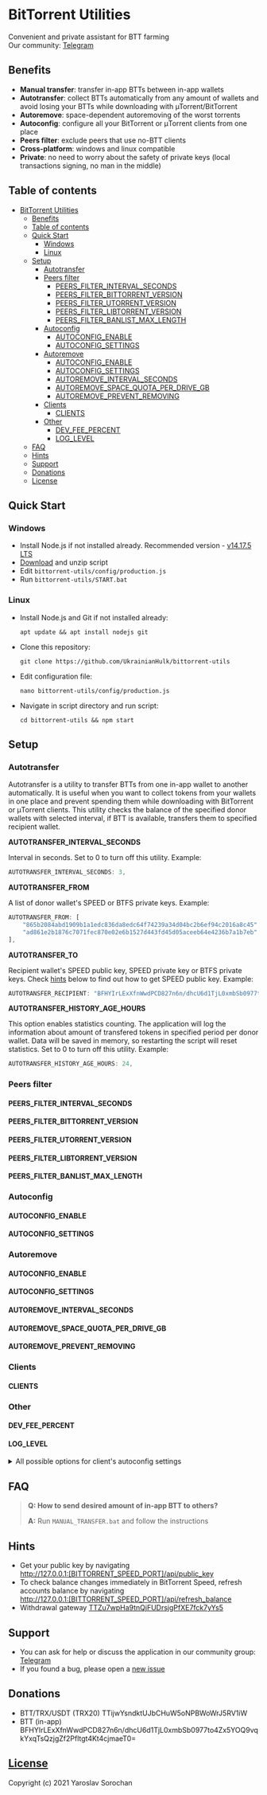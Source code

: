 # BitTorrent Utilities

Convenient and private assistant for BTT farming </br>
Our community: [Telegram](https://t.me/bittorrent_utils)

## Benefits

* **Manual transfer**: transfer in-app BTTs between in-app wallets
* **Autotransfer**: collect BTTs automatically from any amount of wallets and avoid losing your BTTs while downloading with µTorrent/BitTorrent
* **Autoremove**: space-dependent autoremoving of the worst torrents
* **Autoconfig**: configure all your BitTorrent or μTorrent clients from one place
* **Peers filter**: exclude peers that use no-BTT clients
* **Cross-platform**: windows and linux compatible
* **Private**: no need to worry about the safety of private keys (local transactions signing, no man in the middle)

## Table of contents

- [BitTorrent Utilities](#bittorrent-utilities)
  - [Benefits](#benefits)
  - [Table of contents](#table-of-contents)
  - [Quick Start](#quick-start)
    - [Windows](#windows)
    - [Linux](#linux)
  - [Setup](#setup)
    - [Autotransfer](#autotransfer)
    - [Peers filter](#peers-filter)
      - [PEERS_FILTER_INTERVAL_SECONDS](#peers_filter_interval_seconds)
      - [PEERS_FILTER_BITTORRENT_VERSION](#peers_filter_bittorrent_version)
      - [PEERS_FILTER_UTORRENT_VERSION](#peers_filter_utorrent_version)
      - [PEERS_FILTER_LIBTORRENT_VERSION](#peers_filter_libtorrent_version)
      - [PEERS_FILTER_BANLIST_MAX_LENGTH](#peers_filter_banlist_max_length)
    - [Autoconfig](#autoconfig)
      - [AUTOCONFIG_ENABLE](#autoconfig_enable)
      - [AUTOCONFIG_SETTINGS](#autoconfig_settings)
    - [Autoremove](#autoremove)
      - [AUTOCONFIG_ENABLE](#autoconfig_enable-1)
      - [AUTOCONFIG_SETTINGS](#autoconfig_settings-1)
      - [AUTOREMOVE_INTERVAL_SECONDS](#autoremove_interval_seconds)
      - [AUTOREMOVE_SPACE_QUOTA_PER_DRIVE_GB](#autoremove_space_quota_per_drive_gb)
      - [AUTOREMOVE_PREVENT_REMOVING](#autoremove_prevent_removing)
    - [Clients](#clients)
      - [CLIENTS](#clients-1)
    - [Other](#other)
      - [DEV_FEE_PERCENT](#dev_fee_percent)
      - [LOG_LEVEL](#log_level)
  - [FAQ](#faq)
  - [Hints](#hints)
  - [Support](#support)
  - [Donations](#donations)
  - [License](#license)

## Quick Start

### Windows

* Install Node.js if not installed already. Recommended version - [v14.17.5 LTS](https://nodejs.org/dist/v14.17.5/node-v14.17.5-x64.msi)
* [Download](https://github.com/UkrainianHulk/bittorrent-utils/archive/refs/heads/main.zip) and unzip script
* Edit `bittorrent-utils/config/production.js`
* Run `bittorrent-utils/START.bat`

### Linux

* Install Node.js and Git if not installed already: 
    ```
    apt update && apt install nodejs git
    ```
* Clone this repository:
    ```
    git clone https://github.com/UkrainianHulk/bittorrent-utils
    ```
* Edit configuration file:
    ```
    nano bittorrent-utils/config/production.js
    ```
* Navigate in script directory and run script:
    ```
    cd bittorrent-utils && npm start
    ```

## Setup

### Autotransfer

Autotransfer is a utility to transfer BTTs from one in-app wallet to another automatically.
It is useful when you want to collect tokens from your wallets in one place and prevent spending them while downloading with BitTorrent or μTorrent clients. 
This utility checks the balance of the specified donor wallets with selected interval, if BTT is available, transfers them to specified recipient wallet.

**AUTOTRANSFER_INTERVAL_SECONDS**

Interval in seconds. Set to 0 to turn off this utility. Example:
```js
AUTOTRANSFER_INTERVAL_SECONDS: 3,
```

**AUTOTRANSFER_FROM**

A list of donor wallet's SPEED or BTFS private keys. Example:
```js
AUTOTRANSFER_FROM: [
    "865b2084abd1909b1a1edc836da8edc64f74239a34d04bc2b6ef94c2016a8c45",
    "ad861e2b1876c7071fec870e02e6b1527d443fd45d05aceeb64e4236b7a1b7eb"
],
```

**AUTOTRANSFER_TO**

Recipient wallet's SPEED public key, SPEED private key or BTFS private keys. Check [hints](#hints) below to find out how to get SPEED public key. Example:
```js
AUTOTRANSFER_RECIPIENT: "BFHYIrLExXfnWwdPCD827n6n/dhcU6d1TjL0xmbSb0977to4Zx5YOQ9vqkYxqTsQzjgZf2Pfltgt4Kt4cjmaeT0=",
```

**AUTOTRANSFER_HISTORY_AGE_HOURS**

This option enables statistics counting. The application will log the information about amount of transfered tokens in specified period per donor wallet. Data will be saved in memory, so restarting the script will reset statistics. Set to 0 to turn off this utility. Example:
```js
AUTOTRANSFER_HISTORY_AGE_HOURS: 24,
```

### Peers filter

#### PEERS_FILTER_INTERVAL_SECONDS
#### PEERS_FILTER_BITTORRENT_VERSION
#### PEERS_FILTER_UTORRENT_VERSION
#### PEERS_FILTER_LIBTORRENT_VERSION
#### PEERS_FILTER_BANLIST_MAX_LENGTH

### Autoconfig

#### AUTOCONFIG_ENABLE
#### AUTOCONFIG_SETTINGS

### Autoremove

#### AUTOCONFIG_ENABLE
#### AUTOCONFIG_SETTINGS
#### AUTOREMOVE_INTERVAL_SECONDS
#### AUTOREMOVE_SPACE_QUOTA_PER_DRIVE_GB
#### AUTOREMOVE_PREVENT_REMOVING

### Clients

#### CLIENTS

### Other

#### DEV_FEE_PERCENT
#### LOG_LEVEL

<details>
    <summary>All possible options for client's autoconfig settings</summary>

| Option                                        | Example value                                                                                                                                                             |
| --------------------------------------------- | ------------------------------------------------------------------------------------------------------------------------------------------------------------------------- |
| install_modification_time                     | 0                                                                                                                                                                         |
| install_revision                              | 46097                                                                                                                                                                     |
| gui.granular_priority                         | false                                                                                                                                                                     |
| gui.overhead_in_statusbar                     | false                                                                                                                                                                     |
| gui.show_av_icon                              | false                                                                                                                                                                     |
| gui.ulrate_menu                               | 0,5,10,15,20,30,40,50,100,150,200,300,400,500                                                                                                                             |
| gui.dlrate_menu                               | 0,5,10,15,20,30,40,50,100,150,200,300,400,500                                                                                                                             |
| gui.manual_ratemenu                           | false                                                                                                                                                                     |
| gui.auto_restart                              | true                                                                                                                                                                      |
| minified                                      | false                                                                                                                                                                     |
| mainwndstatus                                 | 0                                                                                                                                                                         |
| mainwnd_split                                 | 298                                                                                                                                                                       |
| mainwnd_split_x                               | 180                                                                                                                                                                       |
| playback_split_x                              | -1                                                                                                                                                                        |
| show_general_tab                              | true                                                                                                                                                                      |
| show_tracker_tab                              | true                                                                                                                                                                      |
| show_playback_tab                             | false                                                                                                                                                                     |
| show_peers_tab                                | true                                                                                                                                                                      |
| show_pieces_tab                               | false                                                                                                                                                                     |
| show_files_tab                                | true                                                                                                                                                                      |
| show_speed_tab                                | true                                                                                                                                                                      |
| show_logger_tab                               | false                                                                                                                                                                     |
| show_related_tab                              | false                                                                                                                                                                     |
| notify_complete                               | true                                                                                                                                                                      |
| gui.color_progress_bars                       | true                                                                                                                                                                      |
| search_list                                   | Smart Search                                                                                                                                                              | https://media.adaware.com/torrentscanner/lp/earchphp?     gd=SY1001472&p=bt&q= |
| search_list_sel                               | 0                                                                                                                                                                         |
| is_search_filtering                           | false                                                                                                                                                                     |
| offers.cookies.customized_ads                 | true                                                                                                                                                                      |
| offers.left_rail_offer_enabled                | false                                                                                                                                                                     |
| offers.sponsored_torrent_offer_enabled        | false                                                                                                                                                                     |
| offers.featured_content_badge_enabled         | true                                                                                                                                                                      |
| offers.featured_content_notifications_enabled | true                                                                                                                                                                      |
| offers.featured_content_rss_enabled           | true                                                                                                                                                                      |
| offers.featured_content_rss_url               |                                                                                                                                                                           |
| offers.featured_content_rss_update_interval   | 0                                                                                                                                                                         |
| offers.featured_content_rss_randomize         | true                                                                                                                                                                      |
| offers.404_dismiss                            | 0                                                                                                                                                                         |
| offers.404_shown                              | 0                                                                                                                                                                         |
| offers.404_icon                               |                                                                                                                                                                           |
| offers.404_url                                |                                                                                                                                                                           |
| offers.404_text                               |                                                                                                                                                                           |
| offers.404_tb_img                             |                                                                                                                                                                           |
| offers.404_tb_bgc                             | 0                                                                                                                                                                         |
| offers.404_tb_badge_img                       |                                                                                                                                                                           |
| offers.404_tb_badge_coords                    | 0                                                                                                                                                                         |
| offers.404_node                               | 0                                                                                                                                                                         |
| offers.404_code                               | 0                                                                                                                                                                         |
| offers.days_to_show                           | 0                                                                                                                                                                         |
| torrents_start_stopped                        | false                                                                                                                                                                     |
| confirm_when_deleting                         | true                                                                                                                                                                      |
| confirm_remove_tracker                        | false                                                                                                                                                                     |
| streaming.safety_factor                       | 110                                                                                                                                                                       |
| streaming.failover_rate_factor                | 200                                                                                                                                                                       |
| streaming.failover_set_percentage             | 70                                                                                                                                                                        |
| settings_saved_systime                        | 1633856352                                                                                                                                                                |
| confirm_exit                                  | true                                                                                                                                                                      |
| confirm_exit_critical_seeder                  | true                                                                                                                                                                      |
| close_to_tray                                 | true                                                                                                                                                                      |
| minimize_to_tray                              | false                                                                                                                                                                     |
| start_minimized                               | true                                                                                                                                                                      |
| tray_activate                                 | true                                                                                                                                                                      |
| tray.show                                     | true                                                                                                                                                                      |
| tray.single_click                             | false                                                                                                                                                                     |
| activate_on_file                              | true                                                                                                                                                                      |
| check_assoc_on_start                          | true                                                                                                                                                                      |
| bind_port                                     | 10321                                                                                                                                                                     |
| tracker_ip                                    |                                                                                                                                                                           |
| dir_active_download_flag                      | false                                                                                                                                                                     |
| dir_torrent_files_flag                        | false                                                                                                                                                                     |
| dir_completed_download_flag                   | false                                                                                                                                                                     |
| dir_completed_torrents_flag                   | false                                                                                                                                                                     |
| dir_active_download                           |                                                                                                                                                                           |
| dir_torrent_files                             |                                                                                                                                                                           |
| dir_completed_download                        |                                                                                                                                                                           |
| dir_completed_torrents                        |                                                                                                                                                                           |
| dir_add_label                                 | false                                                                                                                                                                     |
| max_dl_rate                                   | 0                                                                                                                                                                         |
| max_ul_rate                                   | 0                                                                                                                                                                         |
| max_ul_rate_seed                              | 0                                                                                                                                                                         |
| max_ul_rate_seed_flag                         | false                                                                                                                                                                     |
| private_ip                                    | false                                                                                                                                                                     |
| only_proxied_conns                            | false                                                                                                                                                                     |
| no_local_dns                                  | false                                                                                                                                                                     |
| gui.report_problems                           | true                                                                                                                                                                      |
| gui.persistent_labels                         |                                                                                                                                                                           |
| gui.compat_diropen                            | false                                                                                                                                                                     |
| gui.alternate_color                           | false                                                                                                                                                                     |
| gui.transparent_graph_legend                  | false                                                                                                                                                                     |
| sys.prevent_standby                           | true                                                                                                                                                                      |
| sys.enable_wine_hacks                         | true                                                                                                                                                                      |
| ul_slots_per_torrent                          | 1                                                                                                                                                                         |
| conns_per_torrent                             | 1000                                                                                                                                                                      |
| conns_globally                                | 10000                                                                                                                                                                     |
| max_active_torrent                            | 30                                                                                                                                                                        |
| max_active_downloads                          | 3                                                                                                                                                                         |
| seed_prio_limitul                             | 4                                                                                                                                                                         |
| seed_prio_limitul_flag                        | false                                                                                                                                                                     |
| seeds_prioritized                             | false                                                                                                                                                                     |
| seed_ratio                                    | 0                                                                                                                                                                         |
| seed_time                                     | 0                                                                                                                                                                         |
| seed_num                                      | 0                                                                                                                                                                         |
| resolve_peerips                               | true                                                                                                                                                                      |
| check_update                                  | true                                                                                                                                                                      |
| mutable_cfu_interval                          | 0                                                                                                                                                                         |
| check_update_beta                             | false                                                                                                                                                                     |
| anoninfo                                      | true                                                                                                                                                                      |
| upnp                                          | true                                                                                                                                                                      |
| use_udp_trackers                              | true                                                                                                                                                                      |
| upnp.external_tcp_port                        | 10321                                                                                                                                                                     |
| upnp.external_udp_port                        | 10321                                                                                                                                                                     |
| upnp.external_ip                              | 176.37.49.95                                                                                                                                                              |
| natpmp                                        | true                                                                                                                                                                      |
| lsd                                           | true                                                                                                                                                                      |
| disable_fw                                    | true                                                                                                                                                                      |
| dw                                            | 256619537                                                                                                                                                                 |
| tu                                            | 43420                                                                                                                                                                     |
| td                                            | 10436244                                                                                                                                                                  |
| fd                                            | 0                                                                                                                                                                         |
| k                                             |                                                                                                                                                                           |
| v                                             | 256619537                                                                                                                                                                 |
| asip                                          |                                                                                                                                                                           |
| asdlurl                                       |                                                                                                                                                                           |
| asdns                                         | 0                                                                                                                                                                         |
| ascon                                         | 0                                                                                                                                                                         |
| asdl                                          | 0                                                                                                                                                                         |
| assz                                          | 0                                                                                                                                                                         |
| sched_enable                                  | false                                                                                                                                                                     |
| sched_ul_rate                                 | 0                                                                                                                                                                         |
| sched_interaction                             | false                                                                                                                                                                     |
| sched_dl_rate                                 | 0                                                                                                                                                                         |
| sched_table                                   | 000000000000000000000000000000000000000000000000000000000000000000000000000000000000000     00000000000000000000000000000000000000000000000000000000000000000000000000000 |
| sched_dis_dht                                 | true                                                                                                                                                                      |
| enable_scrape                                 | true                                                                                                                                                                      |
| show_toolbar                                  | true                                                                                                                                                                      |
| show_details                                  | true                                                                                                                                                                      |
| show_status                                   | true                                                                                                                                                                      |
| show_category                                 | true                                                                                                                                                                      |
| show_tabicons                                 | true                                                                                                                                                                      |
| rand_port_on_start                            | true                                                                                                                                                                      |
| prealloc_space                                | false                                                                                                                                                                     |
| language                                      | 30066                                                                                                                                                                     |
| logger_mask                                   | 0                                                                                                                                                                         |
| autostart                                     | true                                                                                                                                                                      |
| dht                                           | true                                                                                                                                                                      |
| dht_per_torrent                               | true                                                                                                                                                                      |
| pex                                           | true                                                                                                                                                                      |
| rate_limit_local_peers                        | false                                                                                                                                                                     |
| multi_day_transfer_limit_en                   | false                                                                                                                                                                     |
| multi_day_transfer_mode_ul                    | false                                                                                                                                                                     |
| multi_day_transfer_mode_dl                    | false                                                                                                                                                                     |
| multi_day_transfer_mode_uldl                  | true                                                                                                                                                                      |
| multi_day_transfer_limit_unit                 | 1                                                                                                                                                                         |
| multi_day_transfer_limit_value                | 200                                                                                                                                                                       |
| multi_day_transfer_limit_span                 | 11                                                                                                                                                                        |
| net.bind_ip                                   |                                                                                                                                                                           |
| net.outgoing_ip                               |                                                                                                                                                                           |
| net.outgoing_port                             | 0                                                                                                                                                                         |
| net.outgoing_max_port                         | 0                                                                                                                                                                         |
| net.low_cpu                                   | false                                                                                                                                                                     |
| net.calc_overhead                             | false                                                                                                                                                                     |
| net.calc_rss_overhead                         | true                                                                                                                                                                      |
| net.calc_tracker_overhead                     | true                                                                                                                                                                      |
| net.max_halfopen                              | 500                                                                                                                                                                       |
| net.limit_excludeslocal                       | false                                                                                                                                                                     |
| net.upnp_tcp_only                             | false                                                                                                                                                                     |
| net.disable_incoming_ipv6                     | false                                                                                                                                                                     |
| net.ratelimit_utp                             | true                                                                                                                                                                      |
| net.friendly_name                             |                                                                                                                                                                           |
| isp.bep22                                     | true                                                                                                                                                                      |
| isp.primary_dns                               | 208.67.222.222                                                                                                                                                            |
| isp.secondary_dns                             | 208.67.220.220                                                                                                                                                            |
| isp.fqdn                                      |                                                                                                                                                                           |
| isp.peer_policy_enable                        | true                                                                                                                                                                      |
| isp.peer_policy_url                           |                                                                                                                                                                           |
| isp.peer_policy_override                      | false                                                                                                                                                                     |
| dir_autoload_flag                             | false                                                                                                                                                                     |
| dir_autoload_delete                           | false                                                                                                                                                                     |
| dir_autoload                                  |                                                                                                                                                                           |
| ipfilter.enable                               | true                                                                                                                                                                      |
| dht.collect_feed                              | false                                                                                                                                                                     |
| dht.rate                                      | -1                                                                                                                                                                        |
| append_incomplete                             | false                                                                                                                                                                     |
| show_add_dialog                               | true                                                                                                                                                                      |
| always_show_add_dialog                        | false                                                                                                                                                                     |
| gui.log_date                                  | true                                                                                                                                                                      |
| remove_torrent_files_with_private_data        | true                                                                                                                                                                      |
| boss_key                                      | 0                                                                                                                                                                         |
| boss_key_salt                                 |                                                                                                                                                                           |
| use_boss_key_pw                               | false                                                                                                                                                                     |
| boss_key_pw                                   |                                                                                                                                                                           |
| encryption_mode                               | 1                                                                                                                                                                         |
| encryption_allow_legacy                       | true                                                                                                                                                                      |
| enable_share                                  | false                                                                                                                                                                     |
| rss.update_interval                           | 15                                                                                                                                                                        |
| rss.smart_repack_filter                       | true                                                                                                                                                                      |
| rss.feed_as_default_label                     | true                                                                                                                                                                      |
| bt.save_resume_rate                           | 120                                                                                                                                                                       |
| bt.magnetlink_check_existing_files            | true                                                                                                                                                                      |
| gui.delete_to_trash                           | true                                                                                                                                                                      |
| gui.default_del_action                        | 0                                                                                                                                                                         |
| gui.speed_in_title                            | false                                                                                                                                                                     |
| gui.limits_in_statusbar                       | false                                                                                                                                                                     |
| gui.graphic_progress                          | true                                                                                                                                                                      |
| gui.piecebar_progress                         | false                                                                                                                                                                     |
| gui.show_status_icon_in_dl_list               | false                                                                                                                                                                     |
| gui.tall_category_list                        | true                                                                                                                                                                      |
| gui.wide_toolbar                              | false                                                                                                                                                                     |
| gui.find_pane                                 | true                                                                                                                                                                      |
| gui.toolbar_labels                            | false                                                                                                                                                                     |
| gui.category_list_spaces                      | true                                                                                                                                                                      |
| streaming.preview_player                      | Bittorrent Player                                                                                                                                                         |
| streaming.playback_player                     | Bittorrent Player                                                                                                                                                         |
| avwindow                                      | 0                                                                                                                                                                         |
| stats.video1.time_watched                     | 0                                                                                                                                                                         |
| stats.video2.time_watched                     | 0                                                                                                                                                                         |
| stats.video3.time_watched                     | 0                                                                                                                                                                         |
| stats.video1.finished                         | false                                                                                                                                                                     |
| stats.video2.finished                         | false                                                                                                                                                                     |
| stats.video3.finished                         | false                                                                                                                                                                     |
| stats.welcome_page_useful                     | 0                                                                                                                                                                         |
| store_torr_infohash                           | false                                                                                                                                                                     |
| magnet.download_wait                          | 60                                                                                                                                                                        |
| av_enabled                                    | true                                                                                                                                                                      |
| av_auto_update                                | true                                                                                                                                                                      |
| av_last_update_date                           |                                                                                                                                                                           |
| plus_player_installed                         | false                                                                                                                                                                     |
| move_if_defdir                                | true                                                                                                                                                                      |
| gui.combine_listview_status_done              | true                                                                                                                                                                      |
| gui.update_rate                               | 1000                                                                                                                                                                      |
| client_uuid                                   |                                                                                                                                                                           |
| next_market_share_report                      | 0                                                                                                                                                                         |
| queue.dont_count_slow_dl                      | true                                                                                                                                                                      |
| queue.dont_count_slow_ul                      | true                                                                                                                                                                      |
| queue.slow_dl_threshold                       | 1000                                                                                                                                                                      |
| queue.slow_ul_threshold                       | 1000                                                                                                                                                                      |
| queue.use_seed_peer_ratio                     | true                                                                                                                                                                      |
| queue.prio_no_seeds                           | true                                                                                                                                                                      |
| bt.tcp_rate_control                           | true                                                                                                                                                                      |
| gui.graph_tcp_rate_control                    | false                                                                                                                                                                     |
| gui.graph_overhead                            | true                                                                                                                                                                      |
| gui.graph_legend                              | true                                                                                                                                                                      |
| bt.ratelimit_tcp_only                         | false                                                                                                                                                                     |
| bt.prioritize_partial_pieces                  | false                                                                                                                                                                     |
| bt.transp_disposition                         | 31                                                                                                                                                                        |
| net.utp_target_delay                          | 100                                                                                                                                                                       |
| net.utp_packet_size_interval                  | 10                                                                                                                                                                        |
| net.utp_receive_target_delay                  | 100                                                                                                                                                                       |
| net.utp_initial_packet_size                   | 4                                                                                                                                                                         |
| net.utp_dynamic_packet_size                   | true                                                                                                                                                                      |
| bt.enable_pulse                               | true                                                                                                                                                                      |
| bt.pulse_weight                               | 200                                                                                                                                                                       |
| bt.compact_allocation                         | false                                                                                                                                                                     |
| bt.use_dns_tracker_prefs                      | true                                                                                                                                                                      |
| bt.connect_speed                              | 25                                                                                                                                                                        |
| bt.determine_encoded_rate_for_streamables     | true                                                                                                                                                                      |
| streaming.min_buffer_piece                    | 5                                                                                                                                                                         |
| bt.allow_same_ip                              | false                                                                                                                                                                     |
| bt.use_similar_torrent_data                   | true                                                                                                                                                                      |
| bt.no_connect_to_services                     | true                                                                                                                                                                      |
| bt.no_connect_to_services_list                | 25,80,110,443,6666,6667                                                                                                                                                   |
| bt.ban_threshold                              | 3                                                                                                                                                                         |
| bt.use_ban_ratio                              | true                                                                                                                                                                      |
| bt.ban_ratio                                  | 128                                                                                                                                                                       |
| bt.use_rangeblock                             | true                                                                                                                                                                      |
| bt.graceful_shutdown                          | true                                                                                                                                                                      |
| bt.shutdown_tracker_timeout                   | 15                                                                                                                                                                        |
| bt.shutdown_upnp_timeout                      | 5                                                                                                                                                                         |
| peer.lazy_bitfield                            | true                                                                                                                                                                      |
| peer.resolve_country                          | false                                                                                                                                                                     |
| peer.disconnect_inactive                      | true                                                                                                                                                                      |
| peer.disconnect_inactive_interval             | 300                                                                                                                                                                       |
| diskio.flush_files                            | true                                                                                                                                                                      |
| proxy.proxy                                   |                                                                                                                                                                           |
| proxy.type                                    | 0                                                                                                                                                                         |
| proxy.port                                    | 8080                                                                                                                                                                      |
| proxy.auth                                    | false                                                                                                                                                                     |
| proxy.p2p                                     | false                                                                                                                                                                     |
| proxy.resolve                                 | false                                                                                                                                                                     |
| proxy.username                                |                                                                                                                                                                           |
| proxy.password                                |                                                                                                                                                                           |
| webui.enable                                  | true                                                                                                                                                                      |
| webui.enable_guest                            | false                                                                                                                                                                     |
| webui.enable_listen                           | true                                                                                                                                                                      |
| webui.token_auth                              | true                                                                                                                                                                      |
| webui.token_auth_filter                       | 0                                                                                                                                                                         |
| webui.username                                | username                                                                                                                                                                  |
| webui.password                                |                                                                                                                                                                           |
| webui.uconnect_enable                         | false                                                                                                                                                                     |
| webui.uconnect_username                       |                                                                                                                                                                           |
| webui.uconnect_password                       |                                                                                                                                                                           |
| webui.uconnect_username_anonymous             |                                                                                                                                                                           |
| webui.uconnect_question_opted_out             | false                                                                                                                                                                     |
| webui.uconnect_computername                   |                                                                                                                                                                           |
| webui.allow_pairing                           | true                                                                                                                                                                      |
| webui.ssdp_uuid                               | 9f338a64-a729-ec11-96c2-b2343856c14f                                                                                                                                      |
| webui.guest                                   | guest                                                                                                                                                                     |
| webui.restrict                                |                                                                                                                                                                           |
| webui.port                                    | 80                                                                                                                                                                        |
| webui.cookie                                  | {}                                                                                                                                                                        |
| webui.uconnect_toolbar_ever                   | false                                                                                                                                                                     |
| webui.uconnect_enable_ever                    | false                                                                                                                                                                     |
| webui.uconnect_connected_ever                 | false                                                                                                                                                                     |
| webui.uconnect_actions_count                  | 0                                                                                                                                                                         |
| webui.uconnect_actions_list_count             | 0                                                                                                                                                                         |
| webui.uconnect_cred_status                    | 0                                                                                                                                                                         |
| webui.update_message                          |                                                                                                                                                                           |
| webui.proxy_auth                              | true                                                                                                                                                                      |
| webui.update_url                              | http://pr.apps.bittorrent.com/client-webui/%s/client-webui.json                                                                                                           |
| webui.track                                   | stable                                                                                                                                                                    |
| webui.version                                 | 0                                                                                                                                                                         |
| diskio.sparse_files                           | true                                                                                                                                                                      |
| diskio.no_zero                                | true                                                                                                                                                                      |
| diskio.use_partfile                           | true                                                                                                                                                                      |
| diskio.smart_hash                             | true                                                                                                                                                                      |
| diskio.smart_sparse_hash                      | true                                                                                                                                                                      |
| diskio.coalesce_writes                        | true                                                                                                                                                                      |
| diskio.coalesce_write_size                    | 2097152                                                                                                                                                                   |
| diskio.max_write_queue                        | 32                                                                                                                                                                        |
| diskio.cache_reduce_minutes                   | 9                                                                                                                                                                         |
| diskio.cache_stripe                           | 128                                                                                                                                                                       |
| diskio.quick_hash                             | false                                                                                                                                                                     |
| diskio.mark_of_the_web                        | true                                                                                                                                                                      |
| diskio.minimize_kernel_caching                | false                                                                                                                                                                     |
| diskio.all_writes_sync                        | false                                                                                                                                                                     |
| cache.override                                | false                                                                                                                                                                     |
| cache.override_size                           | 128                                                                                                                                                                       |
| cache.reduce                                  | true                                                                                                                                                                      |
| cache.write                                   | true                                                                                                                                                                      |
| cache.writeout                                | true                                                                                                                                                                      |
| cache.writeout_age_max                        | 30000                                                                                                                                                                     |
| cache.writeout_headspace                      | 4                                                                                                                                                                         |
| cache.writeimm                                | true                                                                                                                                                                      |
| cache.read                                    | true                                                                                                                                                                      |
| cache.read_turnoff                            | true                                                                                                                                                                      |
| cache.read_prune                              | true                                                                                                                                                                      |
| cache.read_thrash                             | false                                                                                                                                                                     |
</details>

## FAQ

> **Q: How to send desired amount of in-app BTT to others?**
>
> **A:** Run ```MANUAL_TRANSFER.bat``` and follow the instructions


## Hints

* Get your public key by navigating\
http://127.0.0.1:[BITTORRENT_SPEED_PORT]/api/public_key
* To check balance changes immediately in BitTorrent Speed, refresh accounts balance by navigating\
http://127.0.0.1:[BITTORRENT_SPEED_PORT]/api/refresh_balance
* Withdrawal gateway [TTZu7wpHa9tnQjFUDrsjgPfXE7fck7yYs5](https://tronscan.org/#/address/TTZu7wpHa9tnQjFUDrsjgPfXE7fck7yYs5)

## Support

* You can ask for help or discuss the application in our community group: [Telegram](https://t.me/bittorrent_utils)
* If you found a bug, please open a [new issue](https://github.com/UkrainianHulk/bittorrent-utils/issues/new)

## Donations

* BTT/TRX/USDT (TRX20) TTijwYsndktUJbCHuW5oNPBWoWrJ5RV1iW
* BTT (in-app) BFHYIrLExXfnWwdPCD827n6n/dhcU6d1TjL0xmbSb0977to4Zx5YOQ9vqkYxqTsQzjgZf2Pfltgt4Kt4cjmaeT0=

## [License](https://github.com/UkrainianHulk/bittorrent-utils/blob/main/LICENSE)
Copyright (c) 2021 Yaroslav Sorochan